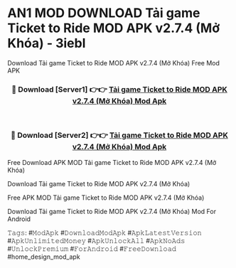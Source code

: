 # AN1 MOD DOWNLOAD Tải game Ticket to Ride MOD APK v2.7.4 (Mở Khóa) - 3iebl
Download Tải game Ticket to Ride MOD APK v2.7.4 (Mở Khóa) Free Mod APK

<div align="center">
<h3>🔴 Download [Server1] 👉👉 <a href="https://apk-comot.site?title=Tải_game_Ticket_to_Ride_MOD_APK_v2.7.4_(Mở_Khóa)">Tải game Ticket to Ride MOD APK v2.7.4 (Mở Khóa) Mod Apk</a></h3><br>

<h3>🔴 Download [Server2] 👉👉 <a href="https://apk-comot.site?title=Tải_game_Ticket_to_Ride_MOD_APK_v2.7.4_(Mở_Khóa)">Tải game Ticket to Ride MOD APK v2.7.4 (Mở Khóa) Mod Apk</a></h3>
</div>


Free Download APK MOD Tải game Ticket to Ride MOD APK v2.7.4 (Mở Khóa)

Download Tải game Ticket to Ride MOD APK v2.7.4 (Mở Khóa) 

Free APK MOD Tải game Ticket to Ride MOD APK v2.7.4 (Mở Khóa) 

Download Tải game Ticket to Ride MOD APK v2.7.4 (Mở Khóa) Mod For Android

𝚃𝚊𝚐𝚜: #𝙼𝚘𝚍𝙰𝚙𝚔 #𝙳𝚘𝚠𝚗𝚕𝚘𝚊𝚍𝙼𝚘𝚍𝙰𝚙𝚔 #𝙰𝚙𝚔𝙻𝚊𝚝𝚎𝚜𝚝𝚅𝚎𝚛𝚜𝚒𝚘𝚗 #𝙰𝚙𝚔𝚄𝚗𝚕𝚒𝚖𝚒𝚝𝚎𝚍𝙼𝚘𝚗𝚎𝚢 #𝙰𝚙𝚔𝚄𝚗𝚕𝚘𝚌𝚔𝙰𝚕𝚕 #𝙰𝚙𝚔𝙽𝚘𝙰𝚍𝚜 #𝚄𝚗𝚕𝚘𝚌𝚔𝙿𝚛𝚎𝚖𝚒𝚞𝚖 #𝙵𝚘𝚛𝙰𝚗𝚍𝚛𝚘𝚒𝚍 #𝙵𝚛𝚎𝚎𝙳𝚘𝚠𝚗𝚕𝚘𝚊𝚍 #home_design_mod_apk
